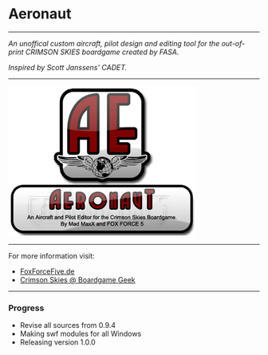 # Aeronaut

-----------------------------------

*An unoffical custom aircraft, pilot design and editing tool for the out-of-print CRIMSON SKIES boardgame created by FASA.*

*Inspired by Scott Janssens' CADET.*

-----------------------------------

![Aeronaut Splash](https://github.com/HerbertV/Aeronaut/blob/a9f8b5027bf53cd6c86364282fa6f43a35da05e9/docs/Aeronaut_Splash.png?raw=true)

-----------------------------------

For more information visit:

* [FoxForceFive.de](http://www.foxforcefive.de/cs/)
* [Crimson Skies @ Boardgame Geek](http://boardgamegeek.com/boardgame/3855/crimson-skies)

-----------------------------------

### Progress

* Revise all sources from 0.9.4
* Making swf modules for all Windows
* Releasing version 1.0.0